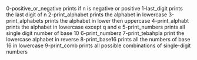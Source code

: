 0-positive_or_negative prints if n is negative or positive
1-last_digit prints the last digit of n
2-print_alphabet prints the alphabet in lowercase
3-print_alphabets prints the alphabet in lower then uppercase
4-print_alphabt prints the alphabet in lowercase except q and e
5-print_numbers prints all single digit number of base 10
6-print_numberz
7-print_tebahpla print the lowercase alphabet in reverse
8-print_base16 prints all the numbers of base 16 in lowercase
9-print_comb prints all possible combinations of single-digit numbers